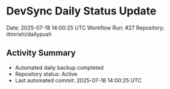 # DevSync Daily Status Update
Date: 2025-07-18 14:00:25 UTC
Workflow Run: #27
Repository: iitmrishi/dailypush

## Activity Summary
- Automated daily backup completed
- Repository status: Active
- Last automated commit: 2025-07-18 14:00:25 UTC
